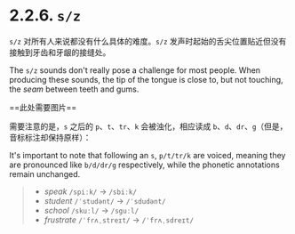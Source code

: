 # 2.2.6. `s/z`

`s/z` 对所有人来说都没有什么具体的难度。`s/z` 发声时起始的舌尖位置贴近但没有接触到牙齿和牙龈的接缝处。

The `s/z` sounds don't really pose a challenge for most people. When producing these sounds, the tip of the tongue is close to, but not touching, the *seam* between teeth and gums.

==此处需要图片==

需要注意的是，`s` 之后的 `p`、`t`、`tr`、`k` 会被浊化，相应读成 `b`、`d`、`dr`、`g`（但是，音标标注却保持原样）：

It's important to note that following an `s`, `p/t/tr/k` are voiced, meaning they are pronounced like `b/d/dr/g` respectively, while the phonetic annotations remain unchanged.

> * *speak* `/spiːk/` → `/sbiːk/`
> * *student* `/ˈstudənt/` → `/ˈsdudənt/`
> * *school* `/skuːl/` → `/sguːl/`
> * *frustrate* `/ˈfrʌˌstreɪt/` → `/ˈfrʌˌsdreɪt/`

